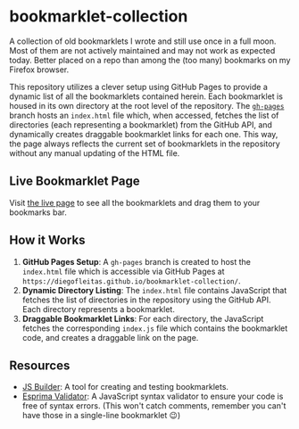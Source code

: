 # bookmarklet-collection

A collection of old bookmarklets I wrote and still use once in a full moon. Most of them are not actively maintained and may not work as expected today. Better placed on a repo than among the (too many) bookmarks on my Firefox browser.

This repository utilizes a clever setup using GitHub Pages to provide a dynamic list of all the bookmarklets contained herein. Each bookmarklet is housed in its own directory at the root level of the repository. The [`gh-pages`](https://github.com/DiegoFleitas/bookmarklet-collection/tree/gh-pages) branch hosts an `index.html` file which, when accessed, fetches the list of directories (each representing a bookmarklet) from the GitHub API, and dynamically creates draggable bookmarklet links for each one. This way, the page always reflects the current set of bookmarklets in the repository without any manual updating of the HTML file.

## Live Bookmarklet Page

Visit [the live page](https://diegofleitas.github.io/bookmarklet-collection/) to see all the bookmarklets and drag them to your bookmarks bar.

## How it Works

1. **GitHub Pages Setup**: A `gh-pages` branch is created to host the `index.html` file which is accessible via GitHub Pages at `https://diegofleitas.github.io/bookmarklet-collection/`.
2. **Dynamic Directory Listing**: The `index.html` file contains JavaScript that fetches the list of directories in the repository using the GitHub API. Each directory represents a bookmarklet.
3. **Draggable Bookmarklet Links**: For each directory, the JavaScript fetches the corresponding `index.js` file which contains the bookmarklet code, and creates a draggable link on the page.

## Resources

- [JS Builder](http://subsimple.com/bookmarklets/jsbuilder.htm): A tool for creating and testing bookmarklets.
- [Esprima Validator](https://esprima.org/demo/validate.html): A JavaScript syntax validator to ensure your code is free of syntax errors. (This won't catch comments, remember you can't have those in a single-line bookmarklet :wink:)
